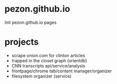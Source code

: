 # pezon.github.io
Init pezon.github.io pages

# projects
- scrape onion.com for clinton articles
- trapped in the closet graph (orientdb)
- CNN transcripts api/service/analysis
- frontpage/chrome tab/content manager/organizer
- filesystem organizer (service)
